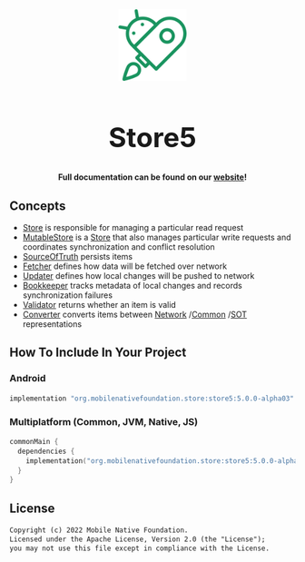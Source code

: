 <div align="center">
    <img src="Images/friendly_robot.png" width="120"/>
    <h1 style="font-size:48px">Store5</h1>
</div>

<div align="center">
    <h4>Full documentation can be found on our <a href="https://mobilenativefoundation.github.io/Store/">website</a>!</h4>
</div>

## Concepts

- [Store](https://mobilenativefoundation.github.io/Store/store/store/) is responsible for managing a particular read request
- [MutableStore](https://mobilenativefoundation.github.io/Store/mutable-store/building/overview/) is
  a [Store](https://mobilenativefoundation.github.io/Store/store/store/) that also manages particular write requests and
  coordinates synchronization and conflict resolution
- [SourceOfTruth](https://mobilenativefoundation.github.io/Store/mutable-store/building/implementations/source-of-truth/) persists items
- [Fetcher](https://mobilenativefoundation.github.io/Store/mutable-store/building/implementations/fetcher/) defines how data will be fetched over network
- [Updater](https://mobilenativefoundation.github.io/Store/mutable-store/building/implementations/updater/) defines how local changes will be pushed to network
- [Bookkeeper](https://mobilenativefoundation.github.io/Store/mutable-store/building/implementations/bookkeeper/) tracks metadata of local changes and records
  synchronization failures
- [Validator](https://mobilenativefoundation.github.io/Store/mutable-store/building/implementations/validator/) returns whether an item is valid
- [Converter](https://mobilenativefoundation.github.io/Store/mutable-store/building/implementations/converter/) converts items
  between [Network](https://mobilenativefoundation.github.io/Store/mutable-store/building/generics/network)
  /[Common](https://mobilenativefoundation.github.io/Store/mutable-store/building/generics/common)
  /[SOT](https://mobilenativefoundation.github.io/Store/mutable-store/building/generics/sot) representations

## How To Include In Your Project

### Android

```kotlin
implementation "org.mobilenativefoundation.store:store5:5.0.0-alpha03"
```

### Multiplatform (Common, JVM, Native, JS)

```kotlin
commonMain {
  dependencies {
    implementation("org.mobilenativefoundation.store:store5:5.0.0-alpha03")
  }
}
```

## License

```text
Copyright (c) 2022 Mobile Native Foundation.
Licensed under the Apache License, Version 2.0 (the "License");
you may not use this file except in compliance with the License.
```

